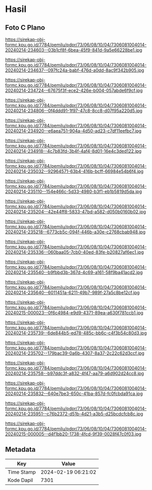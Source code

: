 # Hasil

## Foto C Plano

https://sirekap-obj-formc.kpu.go.id/7784/pemilu/pdpr/73/06/08/10/04/7306081004014-20240214-234603--03b1cf8f-6bea-45f9-841d-9a5e66228be1.jpg

https://sirekap-obj-formc.kpu.go.id/7784/pemilu/pdpr/73/06/08/10/04/7306081004014-20240214-234637--097fc24a-babf-476d-a0dd-8ac9f342b905.jpg

https://sirekap-obj-formc.kpu.go.id/7784/pemilu/pdpr/73/06/08/10/04/7306081004014-20240214-234724--67675f3f-ece2-426e-b004-057abde6f9cf.jpg

https://sirekap-obj-formc.kpu.go.id/7784/pemilu/pdpr/73/06/08/10/04/7306081004014-20240214-234806--0f4ddd91-1f97-47c8-8cc8-d07f95a220d5.jpg

https://sirekap-obj-formc.kpu.go.id/7784/pemilu/pdpr/73/06/08/10/04/7306081004014-20240214-234920--e6aea751-904a-4d50-ad23-c7df11eefbc7.jpg

https://sirekap-obj-formc.kpu.go.id/7784/pemilu/pdpr/73/06/08/10/04/7306081004014-20240214-234918--4c7b83fd-3b4f-4af4-8d01-16e4c3ded122.jpg

https://sirekap-obj-formc.kpu.go.id/7784/pemilu/pdpr/73/06/08/10/04/7306081004014-20240214-235032--92964571-63b4-416b-bcff-66984e54b6f4.jpg

https://sirekap-obj-formc.kpu.go.id/7784/pemilu/pdpr/73/06/08/10/04/7306081004014-20240214-235110--154e466c-5d33-4980-b3f1-eb1b5819d5da.jpg

https://sirekap-obj-formc.kpu.go.id/7784/pemilu/pdpr/73/06/08/10/04/7306081004014-20240214-235204--42e44ff8-5833-47bd-a582-d050b0160b02.jpg

https://sirekap-obj-formc.kpu.go.id/7784/pemilu/pdpr/73/06/08/10/04/7306081004014-20240214-235218--6773cb5c-094f-446b-a30e-c2768cbab948.jpg

https://sirekap-obj-formc.kpu.go.id/7784/pemilu/pdpr/73/06/08/10/04/7306081004014-20240214-235336--060baa05-7cb0-40ed-83fe-b20827af6ec1.jpg

https://sirekap-obj-formc.kpu.go.id/7784/pemilu/pdpr/73/06/08/10/04/7306081004014-20240214-235540--b9fbbd3b-367d-4c69-a161-58f9ba41acd2.jpg

https://sirekap-obj-formc.kpu.go.id/7784/pemilu/pdpr/73/06/08/10/04/7306081004014-20240214-235640--6011451a-6211-49b7-989f-27a5c8be12cf.jpg

https://sirekap-obj-formc.kpu.go.id/7784/pemilu/pdpr/73/06/08/10/04/7306081004014-20240215-000023--0f6c4984-e9d9-4371-89ea-a630f781ccb1.jpg

https://sirekap-obj-formc.kpu.go.id/7784/pemilu/pdpr/73/06/08/10/04/7306081004014-20240214-235739--6de844b5-ed78-485c-bb6c-c4f3b54c80d3.jpg

https://sirekap-obj-formc.kpu.go.id/7784/pemilu/pdpr/73/06/08/10/04/7306081004014-20240214-235702--179bac39-0a6b-4307-8a37-2c22c62d3ccf.jpg

https://sirekap-obj-formc.kpu.go.id/7784/pemilu/pdpr/73/06/08/10/04/7306081004014-20240214-235758--b97ddc3f-a832-4f47-aa79-a6d902d24cc8.jpg

https://sirekap-obj-formc.kpu.go.id/7784/pemilu/pdpr/73/06/08/10/04/7306081004014-20240214-235832--640e7be3-650c-41ba-857d-fc0fcbda91ca.jpg

https://sirekap-obj-formc.kpu.go.id/7784/pemilu/pdpr/73/06/08/10/04/7306081004014-20240214-235951--c76b2372-d51b-4d21-a3b5-d25bcdcfcb8c.jpg

https://sirekap-obj-formc.kpu.go.id/7784/pemilu/pdpr/73/06/08/10/04/7306081004014-20240215-000005--d4f1bb20-1738-4fcd-9f39-0028f47c0f03.jpg


## Metadata

| Key        | Value               |
| ---------- | ------------------- |
| Time Stamp | 2024-02-19 06:21:02 |
| Kode Dapil | 7301                |



